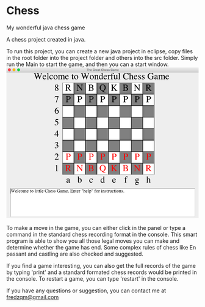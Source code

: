 # Chess
My wonderful java chess game

A chess project created in java.

To run this project, you can create a new java project in eclipse, copy files in the root folder into the project folder and others into the src folder.
Simply run the Main to start the game, and then you can a start window.
<img src="img/start.png">


To make a move in the game, you can either click in the panel or type a command in the standard chess recording format in the console.
This smart program is able to show you all those legal moves you can make and determine whether the game has end.
Some complex rules of chess like En passant and castling are also checked and suggested.

If you find a game interesting, you can also get the full records of the game by typing 'print' and a standard formated chess records would be printed in the console.
To restart a game, you can type 'restart' in the console.

If you have any questions or suggestion, you can contact me at fredzqm@gmail.com
